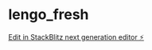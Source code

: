 # lengo_fresh

[Edit in StackBlitz next generation editor ⚡️](https://stackblitz.com/~/github.com/max-254/lengo_fresh)